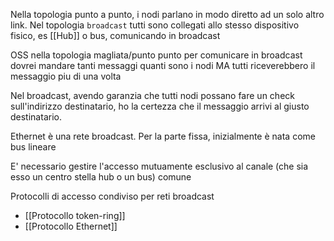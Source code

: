Nella topologia punto a punto, i nodi parlano in modo diretto ad un solo altro link.
Nel topologia `broadcast` tutti sono collegati allo stesso dispositivo fisico, es [[Hub]] o bus, comunicando in broadcast

OSS nella topologia magliata/punto punto per comunicare in broadcast dovrei mandare tanti messaggi quanti sono i nodi MA tutti riceverebbero il messaggio piu di una volta

Nel broadcast, avendo garanzia che tutti nodi possano fare un check sull'indirizzo destinatario, ho la certezza che il messaggio arrivi al giusto destinatario.

Ethernet è una rete broadcast.
Per la parte fissa, inizialmente è nata come bus lineare

E' necessario gestire l'accesso mutuamente esclusivo al canale (che sia esso un centro stella hub o un bus) comune

Protocolli di accesso condiviso per reti broadcast
- [[Protocollo token-ring]]
- [[Protocollo Ethernet]]
